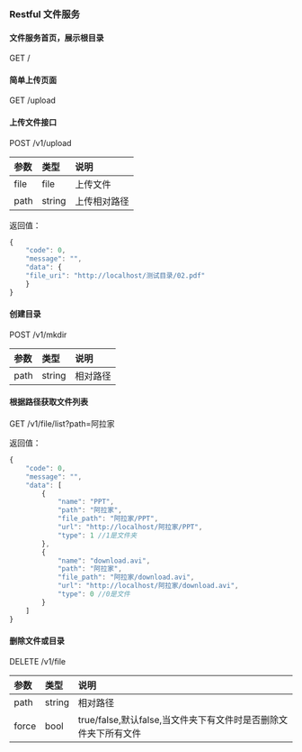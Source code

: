 ### Restful 文件服务


#### 文件服务首页，展示根目录  
GET /


#### 简单上传页面  
GET /upload


#### 上传文件接口  
POST /v1/upload  

|参数|类型|说明|
|:----- |:-------|:-----|
|file|file|上传文件|
|path|string|上传相对路径|

返回值：
``` javascript
{
    "code": 0,
    "message": "",
    "data": {
    "file_uri": "http://localhost/测试目录/02.pdf"
    }
}
```

#### 创建目录
POST /v1/mkdir
  
|参数|类型|说明|
|:----- |:-------|:-----|  
|path|string|相对路径|

#### 根据路径获取文件列表  
GET /v1/file/list?path=阿拉家

返回值：
```javascript
{
    "code": 0,
    "message": "",
    "data": [
        {
            "name": "PPT",
            "path": "阿拉家",
            "file_path": "阿拉家/PPT",
            "url": "http://localhost/阿拉家/PPT",
            "type": 1 //1是文件夹
        },
        {
            "name": "download.avi",
            "path": "阿拉家",
            "file_path": "阿拉家/download.avi",
            "url": "http://localhost/阿拉家/download.avi",
            "type": 0 //0是文件
        }
    ]
}

```

#### 删除文件或目录
DELETE /v1/file
  
|参数|类型|说明|
|:----- |:-------|:-----|  
|path|string|相对路径|
|force|bool|true/false,默认false,当文件夹下有文件时是否删除文件夹下所有文件|

